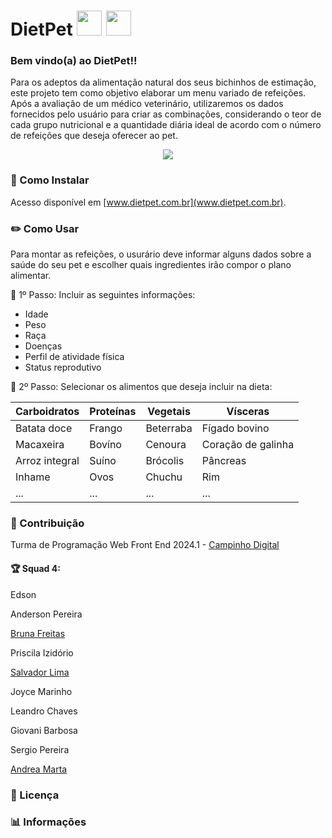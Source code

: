 # DietPet <img src="https://images.emojiterra.com/google/android-11/512px/1f436.png" width="40px" height="40px"> <img src="https://emojitool.com/img/joypixels/7.0/green-salad-2516.png" width="40px" height="40px">

### Bem vindo(a) ao DietPet!!

Para os adeptos da alimentação natural dos seus bichinhos de estimação, este projeto tem como objetivo elaborar um menu variado de refeições. Após a avaliação de um médico veterinário, utilizaremos os dados fornecidos pelo usuário para criar as combinações, considerando o teor de cada grupo nutricional e a quantidade diária ideal de acordo com o número de refeições que deseja oferecer ao pet.

   <center><img src="https://j.gifs.com/y3jR7Z.gif"></center>
   

### 📲 Como Instalar 

Acesso disponível em [www.dietpet.com.br](www.dietpet.com.br).

### ✏️ Como Usar 

Para montar as refeições, o usurário deve informar alguns dados sobre a saúde do seu pet e escolher quais ingredientes irão compor o plano alimentar.

📌 1º Passo: Incluir as seguintes informações:

- Idade
- Peso
- Raça
- Doenças
- Perfil de atividade física
- Status reprodutivo

📌 2º Passo: Selecionar os alimentos que deseja incluir na dieta:

Carboidratos | Proteínas | Vegetais | Vísceras 
-------------|-----------|---------| ---------
Batata doce | Frango | Beterraba | Fígado bovino
Macaxeira | Bovíno | Cenoura | Coração de galinha
Arroz integral | Suíno | Brócolis | Pâncreas
Inhame | Ovos |  Chuchu | Rim
... | ... | ... | ...


### 🤝 Contribuição

Turma de Programação Web Front End 2024.1 - [Campinho Digital](https://www.campinhodigital.org/)

#### 🏆 Squad 4:

Edson
    
Anderson Pereira

[Bruna Freitas](https://www.linkedin.com/in/bruna-rodrigues-freitas)
    
Priscila Izidório
    
[Salvador Lima](https://github.com/splimajr)
    
Joyce Marinho
    
Leandro Chaves
    
Giovani Barbosa
    
Sergio Pereira
    
[Andrea Marta](https://www.linkedin.com/in/dea-santos-dev/)

### 📜 Licença 

### 📊 Informações